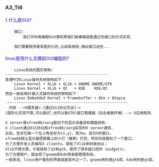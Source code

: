 ### A3_Ti6

#### <span style="color:SlateBlue ">1.什么是GUI?</span>

```
    接口:
        我们平时用编程叫计算机帮我们做事情就是通过写接口的方式实现.

    我们需要程序是有图形化的,比如有按钮,弹出窗口这些...
```

#### <span style="color:SlateBlue ">linux是用什么支撑起GUI编程的?</span>

```
    Linux系统的图形架构:
----------------------------------------------
普通PC的Linux操作系统架构如下：
    Linux Kernel + XLib + GLib + GNOME GNOME/GTK
    Linux Kernel + XLib + Qt   + KDE    KDE/Qt
而在一般采用Qt嵌入式操作系统的架构如下：
    Linux Embedded Kernel + Framebuffer + Qte + Qtopia
-------------------------------------------------------
　内核 -->X服务器<-[通过X11协议交谈]-> 
(图形化实现不限,可以是QT,也可以是GTK)窗口管理器（综合桌面环境）--> X应用程序。

X server是xfree86/xorg驱动下的显示设备鼠标键盘统称，
X client通过X11协议和xfree86/xorg实现的X server通信，
比如，告诉它画一个左上角坐标为(x,y)，宽为w，高为h的窗口，
xfree86就让显示器把屏幕上的小灯（像素）打亮，然后你就看到了一个窗口。
为了方便开发人员编写X clients，就有了Xlib来封装协议；
Xlib不够方便，于是就有了qt和gtk，提供了很多窗口控件（widgets）。
为了方便用户，就出现了gnome和kde等桌面管理系统。
一般来说，linux用户看到的界面就是其中之一了。gnome用的是gtk库，kde用的是qt库。

```



